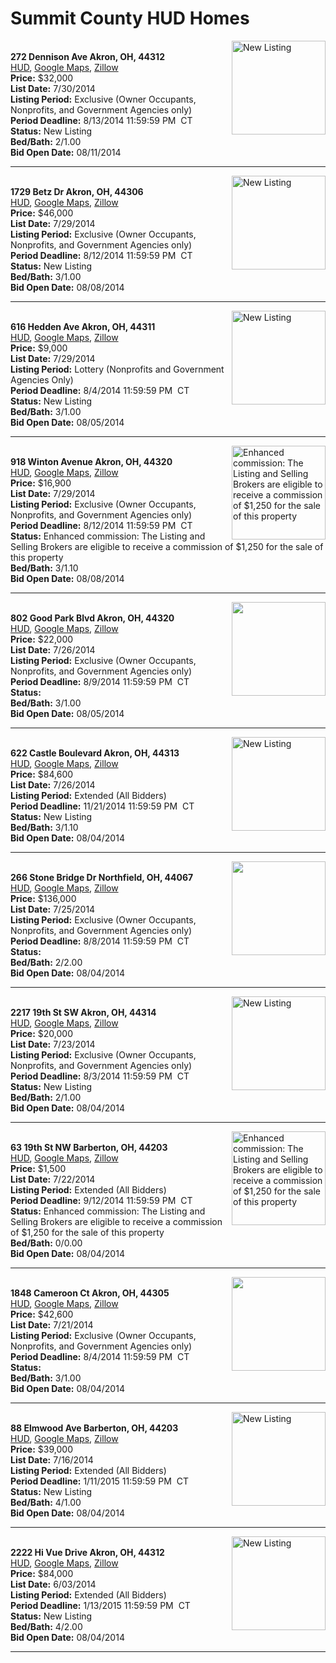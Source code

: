 # Summit County HUD Homes

[<img alt="New Listing" src="https://www.hudhomestore.com/pages/ImageShow.aspx?Case=412-592115" align="right" style="height:150px;">](http://www.hudhomestore.com/Listing/PropertyDetails.aspx?caseNumber=412-592115)  
**272 Dennison Ave Akron, OH, 44312**  
[HUD](http://www.hudhomestore.com/Listing/PropertyDetails.aspx?caseNumber=412-592115), [Google Maps](http://maps.google.com/maps?q=272+Dennison+Ave+Akron%2C+OH%2C+44312), [Zillow](http://www.zillow.com/homes/272+Dennison+Ave+Akron%2C+OH%2C+44312/)  
**Price:** $32,000  
**List Date:** 7/30/2014  
**Listing Period:** Exclusive (Owner Occupants, Nonprofits, and Government Agencies only)  
**Period Deadline:** 8/13/2014 11:59:59 PM  CT  
**Status:** New Listing  
**Bed/Bath:** 2/1.00  
**Bid Open Date:** 08/11/2014

***

[<img alt="New Listing" src="https://www.hudhomestore.com/pages/ImageShow.aspx?Case=412-600942" align="right" style="height:150px;">](http://www.hudhomestore.com/Listing/PropertyDetails.aspx?caseNumber=412-600942)  
**1729 Betz Dr Akron, OH, 44306**  
[HUD](http://www.hudhomestore.com/Listing/PropertyDetails.aspx?caseNumber=412-600942), [Google Maps](http://maps.google.com/maps?q=1729+Betz+Dr+Akron%2C+OH%2C+44306), [Zillow](http://www.zillow.com/homes/1729+Betz+Dr+Akron%2C+OH%2C+44306/)  
**Price:** $46,000  
**List Date:** 7/29/2014  
**Listing Period:** Exclusive (Owner Occupants, Nonprofits, and Government Agencies only)  
**Period Deadline:** 8/12/2014 11:59:59 PM  CT  
**Status:** New Listing  
**Bed/Bath:** 3/1.00  
**Bid Open Date:** 08/08/2014

***

[<img alt="New Listing" src="https://www.hudhomestore.com/pages/ImageShow.aspx?Case=412-520612" align="right" style="height:150px;">](http://www.hudhomestore.com/Listing/PropertyDetails.aspx?caseNumber=412-520612)  
**616 Hedden Ave Akron, OH, 44311**  
[HUD](http://www.hudhomestore.com/Listing/PropertyDetails.aspx?caseNumber=412-520612), [Google Maps](http://maps.google.com/maps?q=616+Hedden+Ave+Akron%2C+OH%2C+44311), [Zillow](http://www.zillow.com/homes/616+Hedden+Ave+Akron%2C+OH%2C+44311/)  
**Price:** $9,000  
**List Date:** 7/29/2014  
**Listing Period:** Lottery (Nonprofits and Government Agencies Only)  
**Period Deadline:** 8/4/2014 11:59:59 PM  CT  
**Status:** New Listing  
**Bed/Bath:** 3/1.00  
**Bid Open Date:** 08/05/2014

***

[<img alt="Enhanced commission: The Listing and Selling Brokers are eligible to receive a commission of $1,250 for the sale of this property" src="https://www.hudhomestore.com/pages/ImageShow.aspx?Case=412-442418" align="right" style="height:150px;">](http://www.hudhomestore.com/Listing/PropertyDetails.aspx?caseNumber=412-442418)  
**918 Winton Avenue Akron, OH, 44320**  
[HUD](http://www.hudhomestore.com/Listing/PropertyDetails.aspx?caseNumber=412-442418), [Google Maps](http://maps.google.com/maps?q=918+Winton+Avenue+Akron%2C+OH%2C+44320), [Zillow](http://www.zillow.com/homes/918+Winton+Avenue+Akron%2C+OH%2C+44320/)  
**Price:** $16,900  
**List Date:** 7/29/2014  
**Listing Period:** Exclusive (Owner Occupants, Nonprofits, and Government Agencies only)  
**Period Deadline:** 8/12/2014 11:59:59 PM  CT  
**Status:** Enhanced commission: The Listing and Selling Brokers are eligible to receive a commission of $1,250 for the sale of this property  
**Bed/Bath:** 3/1.10  
**Bid Open Date:** 08/08/2014

***

[<img alt="" src="https://www.hudhomestore.com/pages/ImageShow.aspx?Case=412-576330" align="right" style="height:150px;">](http://www.hudhomestore.com/Listing/PropertyDetails.aspx?caseNumber=412-576330)  
**802 Good Park Blvd Akron, OH, 44320**  
[HUD](http://www.hudhomestore.com/Listing/PropertyDetails.aspx?caseNumber=412-576330), [Google Maps](http://maps.google.com/maps?q=802+Good+Park+Blvd+Akron%2C+OH%2C+44320), [Zillow](http://www.zillow.com/homes/802+Good+Park+Blvd+Akron%2C+OH%2C+44320/)  
**Price:** $22,000  
**List Date:** 7/26/2014  
**Listing Period:** Exclusive (Owner Occupants, Nonprofits, and Government Agencies only)  
**Period Deadline:** 8/9/2014 11:59:59 PM  CT  
**Status:**   
**Bed/Bath:** 3/1.00  
**Bid Open Date:** 08/05/2014

***

[<img alt="New Listing" src="https://www.hudhomestore.com/pages/ImageShow.aspx?Case=412-492396" align="right" style="height:150px;">](http://www.hudhomestore.com/Listing/PropertyDetails.aspx?caseNumber=412-492396)  
**622 Castle Boulevard Akron, OH, 44313**  
[HUD](http://www.hudhomestore.com/Listing/PropertyDetails.aspx?caseNumber=412-492396), [Google Maps](http://maps.google.com/maps?q=622+Castle+Boulevard+Akron%2C+OH%2C+44313), [Zillow](http://www.zillow.com/homes/622+Castle+Boulevard+Akron%2C+OH%2C+44313/)  
**Price:** $84,600  
**List Date:** 7/26/2014  
**Listing Period:** Extended (All Bidders)  
**Period Deadline:** 11/21/2014 11:59:59 PM  CT  
**Status:** New Listing  
**Bed/Bath:** 3/1.10  
**Bid Open Date:** 08/04/2014

***

[<img alt="" src="https://www.hudhomestore.com/pages/ImageShow.aspx?Case=412-517601" align="right" style="height:150px;">](http://www.hudhomestore.com/Listing/PropertyDetails.aspx?caseNumber=412-517601)  
**266 Stone Bridge Dr Northfield, OH, 44067**  
[HUD](http://www.hudhomestore.com/Listing/PropertyDetails.aspx?caseNumber=412-517601), [Google Maps](http://maps.google.com/maps?q=266+Stone+Bridge+Dr+Northfield%2C+OH%2C+44067), [Zillow](http://www.zillow.com/homes/266+Stone+Bridge+Dr+Northfield%2C+OH%2C+44067/)  
**Price:** $136,000  
**List Date:** 7/25/2014  
**Listing Period:** Exclusive (Owner Occupants, Nonprofits, and Government Agencies only)  
**Period Deadline:** 8/8/2014 11:59:59 PM  CT  
**Status:**   
**Bed/Bath:** 2/2.00  
**Bid Open Date:** 08/04/2014

***

[<img alt="New Listing" src="https://www.hudhomestore.com/pages/ImageShow.aspx?Case=412-554515" align="right" style="height:150px;">](http://www.hudhomestore.com/Listing/PropertyDetails.aspx?caseNumber=412-554515)  
**2217 19th St SW Akron, OH, 44314**  
[HUD](http://www.hudhomestore.com/Listing/PropertyDetails.aspx?caseNumber=412-554515), [Google Maps](http://maps.google.com/maps?q=2217+19th+St+SW+Akron%2C+OH%2C+44314), [Zillow](http://www.zillow.com/homes/2217+19th+St+SW+Akron%2C+OH%2C+44314/)  
**Price:** $20,000  
**List Date:** 7/23/2014  
**Listing Period:** Exclusive (Owner Occupants, Nonprofits, and Government Agencies only)  
**Period Deadline:** 8/3/2014 11:59:59 PM  CT  
**Status:** New Listing  
**Bed/Bath:** 2/1.00  
**Bid Open Date:** 08/04/2014

***

[<img alt="Enhanced commission: The Listing and Selling Brokers are eligible to receive a commission of $1,250 for the sale of this property" src="https://www.hudhomestore.com/pages/ImageShow.aspx?Case=412-537707" align="right" style="height:150px;">](http://www.hudhomestore.com/Listing/PropertyDetails.aspx?caseNumber=412-537707)  
**63 19th St NW Barberton, OH, 44203**  
[HUD](http://www.hudhomestore.com/Listing/PropertyDetails.aspx?caseNumber=412-537707), [Google Maps](http://maps.google.com/maps?q=63+19th+St+NW+Barberton%2C+OH%2C+44203), [Zillow](http://www.zillow.com/homes/63+19th+St+NW+Barberton%2C+OH%2C+44203/)  
**Price:** $1,500  
**List Date:** 7/22/2014  
**Listing Period:** Extended (All Bidders)  
**Period Deadline:** 9/12/2014 11:59:59 PM  CT  
**Status:** Enhanced commission: The Listing and Selling Brokers are eligible to receive a commission of $1,250 for the sale of this property  
**Bed/Bath:** 0/0.00  
**Bid Open Date:** 08/04/2014

***

[<img alt="" src="https://www.hudhomestore.com/pages/ImageShow.aspx?Case=412-557558" align="right" style="height:150px;">](http://www.hudhomestore.com/Listing/PropertyDetails.aspx?caseNumber=412-557558)  
**1848 Cameroon Ct Akron, OH, 44305**  
[HUD](http://www.hudhomestore.com/Listing/PropertyDetails.aspx?caseNumber=412-557558), [Google Maps](http://maps.google.com/maps?q=1848+Cameroon+Ct+Akron%2C+OH%2C+44305), [Zillow](http://www.zillow.com/homes/1848+Cameroon+Ct+Akron%2C+OH%2C+44305/)  
**Price:** $42,600  
**List Date:** 7/21/2014  
**Listing Period:** Exclusive (Owner Occupants, Nonprofits, and Government Agencies only)  
**Period Deadline:** 8/4/2014 11:59:59 PM  CT  
**Status:**   
**Bed/Bath:** 3/1.00  
**Bid Open Date:** 08/04/2014

***

[<img alt="New Listing" src="https://www.hudhomestore.com/pages/ImageShow.aspx?Case=412-569418" align="right" style="height:150px;">](http://www.hudhomestore.com/Listing/PropertyDetails.aspx?caseNumber=412-569418)  
**88 Elmwood Ave Barberton, OH, 44203**  
[HUD](http://www.hudhomestore.com/Listing/PropertyDetails.aspx?caseNumber=412-569418), [Google Maps](http://maps.google.com/maps?q=88+Elmwood+Ave+Barberton%2C+OH%2C+44203), [Zillow](http://www.zillow.com/homes/88+Elmwood+Ave+Barberton%2C+OH%2C+44203/)  
**Price:** $39,000  
**List Date:** 7/16/2014  
**Listing Period:** Extended (All Bidders)  
**Period Deadline:** 1/11/2015 11:59:59 PM  CT  
**Status:** New Listing  
**Bed/Bath:** 4/1.00  
**Bid Open Date:** 08/04/2014

***

[<img alt="New Listing" src="https://www.hudhomestore.com/pages/ImageShow.aspx?Case=412-579212" align="right" style="height:150px;">](http://www.hudhomestore.com/Listing/PropertyDetails.aspx?caseNumber=412-579212)  
**2222 Hi Vue Drive Akron, OH, 44312**  
[HUD](http://www.hudhomestore.com/Listing/PropertyDetails.aspx?caseNumber=412-579212), [Google Maps](http://maps.google.com/maps?q=2222+Hi+Vue+Drive+Akron%2C+OH%2C+44312), [Zillow](http://www.zillow.com/homes/2222+Hi+Vue+Drive+Akron%2C+OH%2C+44312/)  
**Price:** $84,000  
**List Date:** 6/03/2014  
**Listing Period:** Extended (All Bidders)  
**Period Deadline:** 1/13/2015 11:59:59 PM  CT  
**Status:** New Listing  
**Bed/Bath:** 4/2.00  
**Bid Open Date:** 08/04/2014

***

